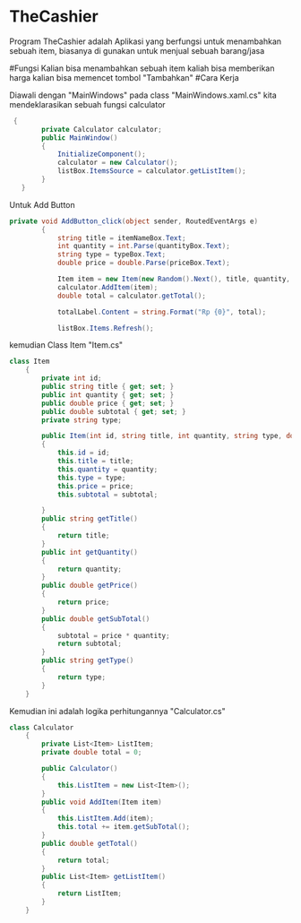 # TheCashier

Program TheCashier adalah Aplikasi yang berfungsi untuk menambahkan sebuah item, biasanya di gunakan untuk menjual sebuah barang/jasa

#Fungsi
Kalian bisa menambahkan sebuah item
kaliah bisa memberikan harga
kalian bisa memencet tombol "Tambahkan"
#Cara Kerja

Diawali dengan "MainWindows" pada class "MainWindows.xaml.cs" kita mendeklarasikan sebuah fungsi calculator

```csharp
 {
        private Calculator calculator;
        public MainWindow()
        {
            InitializeComponent();
            calculator = new Calculator();
            listBox.ItemsSource = calculator.getListItem();
        }
   }

```
Untuk Add Button
```csharp
private void AddButton_click(object sender, RoutedEventArgs e)
        {
            string title = itemNameBox.Text;
            int quantity = int.Parse(quantityBox.Text);
            string type = typeBox.Text;
            double price = double.Parse(priceBox.Text);

            Item item = new Item(new Random().Next(), title, quantity, type, price);
            calculator.AddItem(item);
            double total = calculator.getTotal();

            totalLabel.Content = string.Format("Rp {0}", total);

            listBox.Items.Refresh();
```

kemudian Class Item "Item.cs"

```csharp
class Item
    {
        private int id;
        public string title { get; set; }
        public int quantity { get; set; }
        public double price { get; set; }
        public double subtotal { get; set; }
        private string type;

        public Item(int id, string title, int quantity, string type, double price)
        {
            this.id = id;
            this.title = title;
            this.quantity = quantity;
            this.type = type;
            this.price = price;
            this.subtotal = subtotal;

        }
        public string getTitle()
        {
            return title;
        }
        public int getQuantity()
        {
            return quantity;
        }
        public double getPrice()
        {
            return price;
        }
        public double getSubTotal()
        {
            subtotal = price * quantity;
            return subtotal;
        }
        public string getType()
        {
            return type;
        }
    }
```

Kemudian ini adalah logika perhitungannya "Calculator.cs" 
```csharp
class Calculator
    {
        private List<Item> ListItem;
        private double total = 0;

        public Calculator()
        {
            this.ListItem = new List<Item>();
        }
        public void AddItem(Item item)
        {
            this.ListItem.Add(item);
            this.total += item.getSubTotal();
        }
        public double getTotal()
        {
            return total;
        }
        public List<Item> getListItem()
        {
            return ListItem;
        }
    }
```
